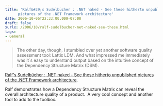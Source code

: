 ```yaml
---
title: 'Ralf&#39;s Sudelbücher : .NET naked - See these hitherto unpublished
      pictures of the .NET Framework architecture'
date: 2006-10-06T22:33:00.000-07:00
draft: false
xurlx: /2006/10/ralf-sudelbucher-net-naked-see-these.html
tags: 
- General
---
```


> The other day, though, I stumbled over yet another software quality assessment tool: Lattix LDM. And what impressed me immediately was it´s easy to understand output based on the intuitive concept of the Dependency Structure Matrix (DSM).

  

[Ralf's Sudelbücher : .NET naked - See these hitherto unpublished pictures of the .NET Framework architecture](http://weblogs.asp.net/ralfw/archive/2006/08/27/.NET-naked-_2D00_-See-these-hitherto-unpublished-pictures-of-the-.NET-Framework-architecture.aspx).

  

Ralf demonstrates how a Dependency Structure Matrix can reveal the overall architecture quality of a product.  A very cool concept and another tool to add to the toolbox.